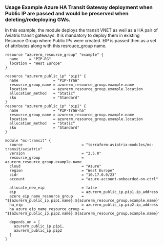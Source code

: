 ### Usage Example Azure HA Transit Gateway deployment when Public IP are passed and would be preserved when deleting/redeploying GWs. 

In this example, the module deploys the transit VNET as well as a HA pair of Aviatrix transit gateways.
It is mandatory to deploy them in existing Resource Group where Public IPs were created. 
EIP is passed then as a set of attributes along with this resrouce_group name.

```hcl
resource "azurerm_resource_group" "example" {
  name     = "PIP-RG"
  location = "West Europe"
}

resource "azurerm_public_ip" "pip1" {
  name                = "PIP-TrGW"
  resource_group_name = azurerm_resource_group.example.name
  location            = azurerm_resource_group.example.location
  allocation_method   = "Static"
  sku                 = "Standard"
}
resource "azurerm_public_ip" "pip2" {
  name                = "PIP-TrGW-ha"
  resource_group_name = azurerm_resource_group.example.name
  location            = azurerm_resource_group.example.location
  allocation_method   = "Static"
  sku                 = "Standard"
}

module "mc-transit" {
  source                           = "terraform-aviatrix-modules/mc-transit/aviatrix"
  version                          = "2.5.0"
  resource_group                   = azurerm_resource_group.example.name
  cloud                            = "Azure"
  region                           = "West Europe"
  cidr                             = "10.17.0.0/23"
  account                          = "azure-account-onboarded-on-ctrl"
 
  allocate_new_eip                 = false
  eip                              = azurerm_public_ip.pip1.ip_address
  azure_eip_name_resource_group    = "${azurerm_public_ip.pip1.name}:${azurerm_resource_group.example.name}"
  ha_eip                           = azurerm_public_ip.pip2.ip_address
  ha_azure_eip_name_resource_group = "${azurerm_public_ip.pip2.name}:${azurerm_resource_group.example.name}"

  depends_on = [
    azurerm_public_ip.pip1,
    azurerm_public_ip.pip2
  ]
}
```
